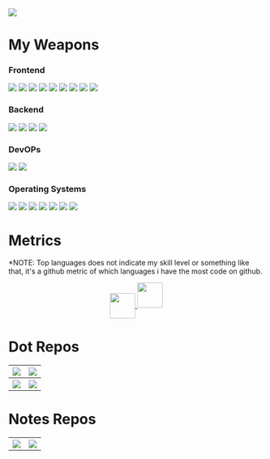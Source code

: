 <!-- <style>
td, th {
   border: none!important;
}
</style> -->

<img src="vid.gif" />


<h1>My Weapons</h1>

<h3>Frontend</h3>

<img src="https://img.shields.io/badge/HTML5-E34F26?style=flat-square&logo=html5&logoColor=white" /> <img src="https://img.shields.io/badge/CSS3-1572B6?style=flat-square&logo=css3&logoColor=white" /> <img src="https://img.shields.io/badge/JavaScript-F7DF1E?style=flat-square&logo=javascript&logoColor=black" /> <img src="https://img.shields.io/badge/Vue.js-35495E?style=flat-square&logo=vuedotjs&logoColor=4FC08D" /> <img src="https://img.shields.io/badge/Tailwind_CSS-38B2AC?style=flat-square&logo=tailwind-css&logoColor=white" /> <img src="https://img.shields.io/badge/Flutter-02569B?style=flat-square&logo=flutter&logoColor=white" /> <img src="https://img.shields.io/badge/Figma-F24E1E?style=flat-square&logo=figma&logoColor=white" /> <img src="https://img.shields.io/badge/Adobe%20XD-470137?style=flat-square&logo=Adobe%20XD&logoColor=#FF61F6" /> <img src="https://img.shields.io/badge/Canva-%2300C4CC.svg?&style=flat-square&logo=Canva&logoColor=white" />

<h3>Backend</h3>

<img src="https://img.shields.io/badge/Python-FFD43B?style=flat-square&logo=python&logoColor=darkgreen" /> <img src="https://img.shields.io/badge/Django-092E20?style=flat-square&logo=django&logoColor=green" /> <img src="https://img.shields.io/badge/MariaDB-003545?style=flat-square&logo=mariadb&logoColor=white" /> <img src="https://img.shields.io/badge/PHP-777BB4?style=flat-square&logo=php&logoColor=white" />

<h3>DevOPs</h3>

<img src="https://img.shields.io/badge/Nginx-009639?style=flat-square&logo=nginx&logoColor=white" /> <img src="https://img.shields.io/badge/Docker-2CA5E0?style=flat-square&logo=docker&logoColor=white" />

<h3>Operating Systems</h3>

<img src="https://img.shields.io/badge/Ubuntu-E95420?style=flat-square&logo=ubuntu&logoColor=white" /> <img src="https://img.shields.io/badge/Arch_Linux-1793D1?style=flat-square&logo=arch-linux&logoColor=white" /> <img src="https://img.shields.io/badge/Debian-A81D33?style=flat-square&logo=debian&logoColor=white" /> <img src="https://img.shields.io/badge/manjaro-35BF5C?style=flat-square&logo=manjaro&logoColor=white" /> <img src="https://img.shields.io/badge/Windows-0078D6?style=flat-square&logo=windows&logoColor=white" /> <img src="https://img.shields.io/badge/mac%20os-000000?style=flat-square&logo=apple&logoColor=white" /> <img src="https://img.shields.io/badge/lineageos-167C80?style=flat-square&logo=lineageos&logoColor=white" />

<h1>Metrics</h1>

\*NOTE: Top languages does not indicate my skill level or something like that, it's a github metric of which languages i have the most code on github.

<p align="center">
 <a href="https://github.com/anuraghazra/github-readme-stats">    <img align="center" src="https://github-readme-stats.vercel.app/api/top-langs/?username=sortedcord&layout=compact&theme=algolia&hide=html,php&langs_count=8" width="49.6"/> </a>  
 <img src="http://github-readme-stats.vercel.app/api?username=sortedcord&show_icons=true&theme=algolia" width="49.6" /> 
</p>


<h1>Dot Repos</h1>

<table>
    <tr>
        <th><a href="https://github.com/sortedcord/Gruvbox-Pink-Dots">  <img align="center" src="https://github-readme-stats.vercel.app/api/pin/?username=sortedcord&repo=Gruvbox-Pink-Dots&theme=prussian " /> </a></th>
        <th><a href="https://github.com/sortedcord/Sortify">    <img align="center" src="https://github-readme-stats.vercel.app/api/pin/?username=sortedcord&repo=Sortify&theme=prussian " /> </a></th>
    </tr>
    <tr>
        <th><a href="https://github.com/sortedcord/sweet-mars-i3"> <img align="center" src="https://github-readme-stats.vercel.app/api/pin/?username=sortedcord&repo=sweet-mars-i3&theme=prussian " /> </a></th>
        <th><a href="https://github.com/sortedcord/Dracula"> <img align="center" src="https://github-readme-stats.vercel.app/api/pin/?username=sortedcord&repo=Dracula&theme=prussian " /> </a></th>
    </tr>
</table>

<h1>Notes Repos</h1>

<table>
    <tr>
        <th> <a href="https://github.com/sortedcord/vue-notes">  <img align="center" src="https://github-readme-stats.vercel.app/api/pin/?username=sortedcord&repo=vue-notes&theme=material-palenight" /> </a></th>
        <th> <a href="https://github.com/sortedcord/anglular-notes">    <img align="center" src="https://github-readme-stats.vercel.app/api/pin/?username=sortedcord&repo=angular-notes&theme=material-palenight" />   </a></th>
    </tr>
</table>
